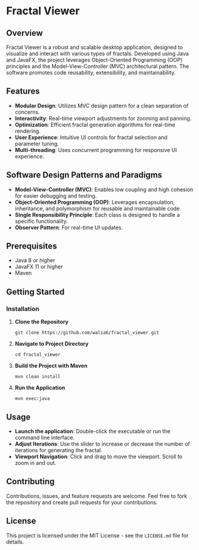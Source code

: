 # Fractal Viewer

## Overview

Fractal Viewer is a robust and scalable desktop application, designed to visualize and interact with various types of fractals. Developed using Java and JavaFX, the project leverages Object-Oriented Programming (OOP) principles and the Model-View-Controller (MVC) architectural pattern. The software promotes code reusability, extensibility, and maintainability.

## Features

- **Modular Design**: Utilizes MVC design pattern for a clean separation of concerns.
- **Interactivity**: Real-time viewport adjustments for zooming and panning.
- **Optimization**: Efficient fractal generation algorithms for real-time rendering.
- **User Experience**: Intuitive UI controls for fractal selection and parameter tuning.
- **Multi-threading**: Uses concurrent programming for responsive UI experience.
  
## Software Design Patterns and Paradigms

- **Model-View-Controller (MVC)**: Enables low coupling and high cohesion for easier debugging and testing.
- **Object-Oriented Programming (OOP)**: Leverages encapsulation, inheritance, and polymorphism for reusable and maintainable code.
- **Single Responsibility Principle**: Each class is designed to handle a specific functionality.
- **Observer Pattern**: For real-time UI updates.
  
## Prerequisites

- Java 8 or higher
- JavaFX 11 or higher
- Maven

## Getting Started

### Installation

1. **Clone the Repository**
    ```shell
    git clone https://github.com/walia6/fractal_viewer.git
    ```

2. **Navigate to Project Directory**
    ```shell
    cd fractal_viewer
    ```

3. **Build the Project with Maven**
    ```shell
    mvn clean install
    ```

4. **Run the Application**
    ```shell
    mvn exec:java
    ```

## Usage

- **Launch the application**: Double-click the executable or run the command line interface.
- **Adjust Iterations**: Use the slider to increase or decrease the number of iterations for generating the fractal.
- **Viewport Navigation**: Click and drag to move the viewport. Scroll to zoom in and out.

## Contributing

Contributions, issues, and feature requests are welcome. Feel free to fork the repository and create pull requests for your contributions.

## License

This project is licensed under the MIT License - see the `LICENSE.md` file for details.
